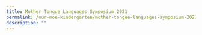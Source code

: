 ```yaml
---
title: Mother Tongue Languages Symposium 2021
permalink: /our-moe-kindergarten/mother-tongue-languages-symposium-2021
description: ""
---
```

